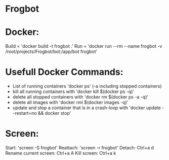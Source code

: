 # Frogbot
 

# Docker:
 Build = 'docker build -t frogbot .'
 Run = 'docker run --rm --name frogbot -v /root/projects/Frogbot/bot:/app/bot frogbot'

 # Usefull Docker Commands:
- List of running containers 'docker ps' (-a including stopped containers)
- kill all running containers with 'docker kill $(docker ps -q)'
- delete all stopped containers with 'docker rm $(docker ps -a -q)'
- delete all images with 'docker rmi $(docker images -q)'
- update and stop a container that is in a crash-loop with 'docker update --restart=no && docker stop'

# Screen:
Start: 'screen -S frogbot'
Reattach: 'screen -r frogbot'
Detach: Ctrl+a d
Rename current screen: Ctrl+a A
Kill screen: Ctrl+a k




